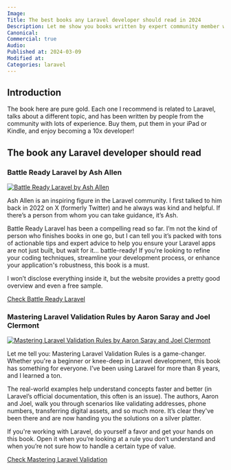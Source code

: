 ```yaml
---
Image:
Title: The best books any Laravel developer should read in 2024
Description: Let me show you books written by expert community member who knows their subject and will drastically level you up.
Canonical:
Commercial: true
Audio:
Published at: 2024-03-09
Modified at:
Categories: laravel
---
```


## Introduction

The book here are pure gold. Each one I recommend is related to Laravel, talks about a different topic, and has been written by people from the community with lots of experience. Buy them, put them in your iPad or Kindle, and enjoy becoming a 10x developer!

## The book any Laravel developer should read

### Battle Ready Laravel by Ash Allen

[![Battle Ready Laravel by Ash Allen](https://res.cloudinary.com/benjamincrozat-com/image/fetch/c_scale,f_webp,q_auto,w_1200/https://github.com/benjamincrozat/content/assets/3613731/7b6f4c49-cf20-49a7-bdd2-3f01f414df29)](/recommends/battle-ready-laravel)

Ash Allen is an inspiring figure in the Laravel community. I first talked to him back in 2022 on X (formerly Twitter) and he always was kind and helpful. If there’s a person from whom you can take guidance, it’s Ash.

Battle Ready Laravel has been a compelling read so far. I’m not the kind of person who finishes books in one go, but I can tell you it’s packed with tons of actionable tips and expert advice to help you ensure your Laravel apps are not just built, but wait for it… battle-ready! If you're looking to refine your coding techniques, streamline your development process, or enhance your application's robustness, this book is a must.

I won’t disclose everything inside it, but the website provides a pretty good overview and even a free sample.

[Check Battle Ready Laravel](/recommends/battle-ready-laravel)

### Mastering Laravel Validation Rules by Aaron Saray and Joel Clermont

[![Mastering Laravel Validation Rules by Aaron Saray and Joel Clermont](https://res.cloudinary.com/benjamincrozat-com/image/fetch/c_scale,f_webp,q_auto,w_1200/https://github.com/benjamincrozat/content/assets/3613731/49cfa0c3-237d-4967-b7b7-0a93dca71d1a)](/recommends/mastering-laravel-validation-rules)

Let me tell you: Mastering Laravel Validation Rules is a game-changer. Whether you're a beginner or knee-deep in Laravel development, this book has something for everyone. I’ve been using Laravel for more than 8 years, and I learned a ton.

The real-world examples help understand concepts faster and better (in Laravel’s official documentation, this often is an issue). The authors, Aaron and Joel, walk you through scenarios like validating addresses, phone numbers, transferring digital assets, and so much more. It’s clear they've been there and are now handing you the solutions on a silver platter.

If you're working with Laravel, do yourself a favor and get your hands on this book. Open it when you’re looking at a rule you don’t understand and when you’re not sure how to handle a certain type of value.

[Check Mastering Laravel Validation](/recommends/mastering-laravel-validation-rules)
